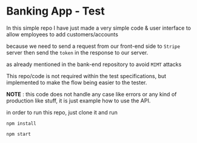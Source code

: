 # Banking App - Test

In this simple repo I have just made a very simple code & user interface
to allow employees to add customers/accounts

because we need to send a request from our front-end side to `Stripe` server
then send the `token` in the response to our server.

as already mentioned in the bank-end repository to avoid `MIMT` attacks

This repo/code is not required within the test specifications, but implemented to make the flow being easier to the
tester.


**NOTE** : this code does not handle any case like errors or any kind of production like stuff, it is just example how to use
the API.

in order to run this repo, just clone it and run

```
npm install

npm start
```